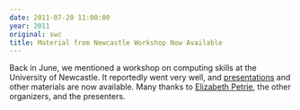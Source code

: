 ```yaml
---
date: 2011-07-20 11:00:00
year: 2011
original: swc
title: Material from Newcastle Workshop Now Available
---
```

<p>Back in June, we mentioned a workshop on computing skills at the University of Newcastle. It reportedly went very well, and <a href="http://conferences.ncl.ac.uk/sciprog/resources.php">presentations</a> and other materials are now available. Many thanks to <a href="http://www.ceg.ncl.ac.uk/contact/pgprofile.aspx?code=515">Elizabeth Petrie</a>, the other organizers, and the presenters.</p>
